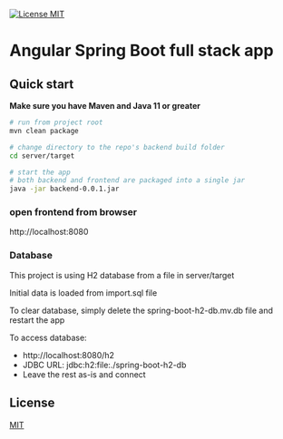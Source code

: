 [![License MIT](https://img.shields.io/badge/license-MIT-blue.svg)](https://github.com/bfwg/angular-spring-jwt-starter/blob/master/LICENSE)


# Angular Spring Boot full stack app


## Quick start
**Make sure you have Maven and Java 11 or greater**
```bash
# run from project root
mvn clean package

# change directory to the repo's backend build folder
cd server/target

# start the app
# both backend and frontend are packaged into a single jar
java -jar backend-0.0.1.jar
```
### open frontend from browser
http://localhost:8080

### Database
This project is using H2 database from a file in server/target

Initial data is loaded from import.sql file

To clear database, simply delete the spring-boot-h2-db.mv.db file
and restart the app

To access database:
* http://localhost:8080/h2
* JDBC URL: jdbc:h2:file:./spring-boot-h2-db
* Leave the rest as-is and connect

## License
[MIT](/LICENSE)

